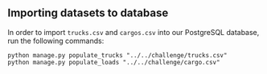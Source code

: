 
## Importing datasets to database

In order to import `trucks.csv` and `cargos.csv` into our PostgreSQL database, run the following commands:

```
python manage.py populate_trucks "../../challenge/trucks.csv"
python manage.py populate_loads "../../challenge/cargo.csv"
```